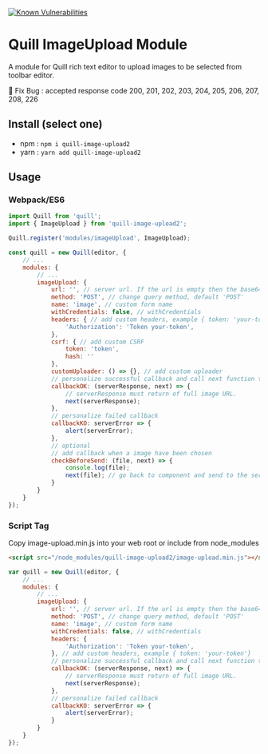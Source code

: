 
[![Known Vulnerabilities](https://snyk.io/test/github/dananw/quill-image-upload2/badge.svg)](https://snyk.io/test/github/dananw/quill-image-upload2)


# Quill ImageUpload Module

A module for Quill rich text editor to upload images to be selected from toolbar editor.

:bug: Fix Bug : accepted response code 200, 201, 202, 203, 204, 205, 206, 207, 208, 226


## Install (select one)

- npm : `npm i quill-image-upload2`
- yarn : `yarn add quill-image-upload2`



## Usage

### Webpack/ES6

```javascript
import Quill from 'quill';
import { ImageUpload } from 'quill-image-upload2';

Quill.register('modules/imageUpload', ImageUpload);

const quill = new Quill(editor, {
	// ...
	modules: {
		// ...
		imageUpload: {
			url: '', // server url. If the url is empty then the base64 returns
			method: 'POST', // change query method, default 'POST'
			name: 'image', // custom form name
			withCredentials: false, // withCredentials
			headers: { // add custom headers, example { token: 'your-token'}
				'Authorization': 'Token your-token',
			}, 
			csrf: { // add custom CSRF
				token: 'token', 
				hash: '' 
			},
			customUploader: () => {}, // add custom uploader
			// personalize successful callback and call next function to insert new url to the editor
			callbackOK: (serverResponse, next) => {
				// serverResponse must return of full image URL.
				next(serverResponse);
			},
			// personalize failed callback
			callbackKO: serverError => {
				alert(serverError);
			},
			// optional
			// add callback when a image have been chosen
			checkBeforeSend: (file, next) => {
				console.log(file);
				next(file); // go back to component and send to the server
			}
		}
	}
});
```

### Script Tag

Copy image-upload.min.js into your web root or include from node_modules

```html
<script src="/node_modules/quill-image-upload2/image-upload.min.js"></script>
```

```javascript
var quill = new Quill(editor, {
	// ...
	modules: {
		// ...
		imageUpload: {
			url: '', // server url. If the url is empty then the base64 returns
			method: 'POST', // change query method, default 'POST'
			name: 'image', // custom form name
			withCredentials: false, // withCredentials
			headers: {
				'Authorization': 'Token your-token',
			}, // add custom headers, example { token: 'your-token'}
			// personalize successful callback and call next function to insert new url to the editor
			callbackOK: (serverResponse, next) => {
				// serverResponse must return of full image URL.
				next(serverResponse);
			},
			// personalize failed callback
			callbackKO: serverError => {
				alert(serverError);
			}
		}
	}
});
```
